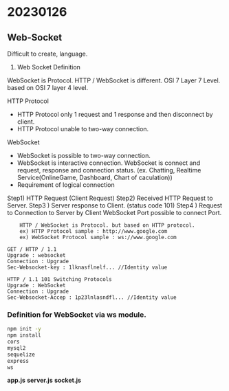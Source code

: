 # 20230126
## Web-Socket 

Difficult to create, language.

1) Web Socket Definition

WebSocket is Protocol.
HTTP / WebSocket is different. OSI 7 Layer 7 Level. based on OSI 7 layer 4 level. 

HTTP Protocol
- HTTP Protocol only 1 request and 1 response and then disconnect by client. 
- HTTP Protocol unable to two-way connection. 

WebSocket 
- WebSocket is possible to two-way connection.
- WebSocket is interactive connection. WebSocket is connect and request, response and connection status. (ex. Chatting, Realtime Service(OnlineGame, Dashboard, Chart of caculation))
- Requirement of logical connection

Step1) HTTP Request (Client Request)
Step2) Received HTTP Request to Server. 
Step3 ) Server response to Client. (status code 101)
Step4 ) Request to Connection to Server by Client
        WebSocket Port possible to connect Port. 

        HTTP / WebSocket is Protocol. but based on HTTP protocol.
        ex) HTTP Protocol sample : http://www.google.com
        ex) WebSocket Protocol sample : ws://www.google.com

```request message
GET / HTTP / 1.1
Upgrade : websocket
Connection : Upgrade
Sec-Websocket-key : 1lknasflnelf... //Identity value
```

``` received message
HTTP / 1.1 101 Switching Protocols
Upgrade : WebSocket
Connection : Upgrade
Sec-Websocket-Accep : 1p23lnlasndfl... //Identity value
```

### Definition for WebSocket via ws module.

```sh
npm init -y
npm install 
cors
mysql2
sequelize
express
ws
```

**app.js**
**server.js**
**socket.js**
